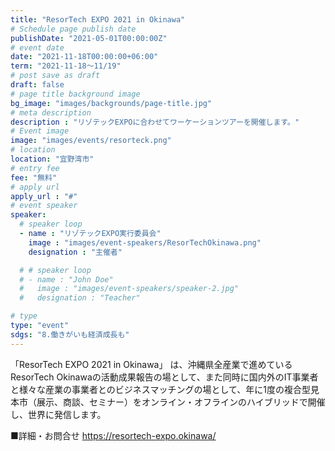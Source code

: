 ```yaml
---
title: "ResorTech EXPO 2021 in Okinawa"
# Schedule page publish date
publishDate: "2021-05-01T00:00:00Z"
# event date
date: "2021-11-18T00:00:00+06:00"
term: "2021-11-18～11/19"
# post save as draft
draft: false
# page title background image
bg_image: "images/backgrounds/page-title.jpg"
# meta description
description : "リゾテックEXPOに合わせてワーケーションツアーを開催します。"
# Event image
image: "images/events/resorteck.png"
# location
location: "宜野湾市"
# entry fee
fee: "無料"
# apply url
apply_url : "#"
# event speaker
speaker:
  # speaker loop
  - name : "リゾテックEXPO実行委員会"
    image : "images/event-speakers/ResorTechOkinawa.png"
    designation : "主催者"

  # # speaker loop
  # - name : "John Doe"
  #   image : "images/event-speakers/speaker-2.jpg"
  #   designation : "Teacher"

# type
type: "event"
sdgs: "8.働きがいも経済成長も"
---
```


「ResorTech EXPO 2021 in Okinawa」 は、沖縄県全産業で進めているResorTech Okinawaの活動成果報告の場として、また同時に国内外のIT事業者と様々な産業の事業者とのビジネスマッチングの場として、年に1度の複合型見本市（展示、商談、セミナー）をオンライン・オフラインのハイブリッドで開催し、世界に発信します。  
  
■詳細・お問合せ
https://resortech-expo.okinawa/